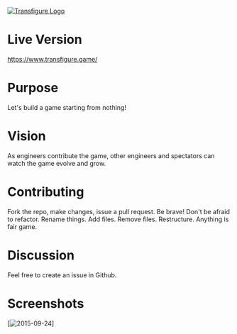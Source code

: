 [![Transfigure Logo](https://www.transfigure.game/images/github/transfigure.png)](https://github.com/transfigure-game)

# Live Version

https://www.transfigure.game/

# Purpose

Let's build a game starting from nothing!

# Vision

As engineers contribute the game, other engineers and spectators can watch the game evolve and grow.

# Contributing

Fork the repo, make changes, issue a pull request. Be brave! Don't be afraid to refactor. Rename things. Add files. Remove files. Restructure. Anything is fair game.

# Discussion

Feel free to create an issue in Github.

# Screenshots

[![2015-09-24](https://www.transfigure.game/images/screenshots/2015-09-24-a.png)]
